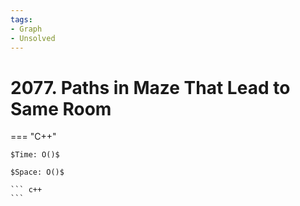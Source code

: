 ```yaml
---
tags:
- Graph
- Unsolved
---
```



# 2077. Paths in Maze That Lead to Same Room

=== "C++"

    $Time: O()$

    $Space: O()$

    ``` c++
    ```